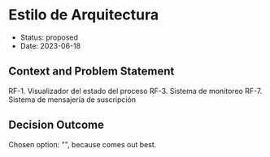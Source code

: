 # Estilo de Arquitectura

* Status: proposed
* Date: 2023-06-18

## Context and Problem Statement

RF-1.  Visualizador del estado del proceso
RF-3.  Sistema de monitoreo
RF-7.  Sistema de mensajería de suscripción

## Decision Outcome

Chosen option: "", because comes out best.
